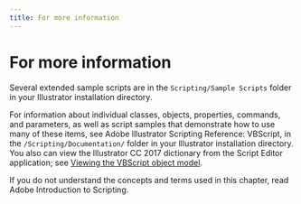```yaml
---
title: For more information
---
```

# For more information

Several extended sample scripts are in the `Scripting/Sample Scripts` folder in your Illustrator installation directory.

For information about individual classes, objects, properties, commands, and parameters, as well as script samples that demonstrate how to use many of these items, see Adobe lllustrator Scripting Reference: VBScript, in the `/Scripting/Documentation/` folder in your lllustrator installation directory. You also can view the lllustrator CC 2017 dictionary from the Script Editor application; see [Viewing the VBScript object model](../introduction/viewingTheObjectModel.md#viewing-the-vbscript-object-model).

If you do not understand the concepts and terms used in this chapter, read Adobe Introduction to Scripting.
